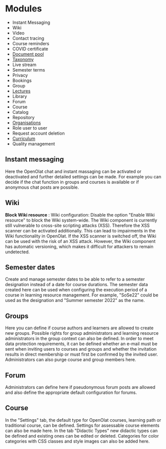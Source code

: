 # Modules

  * Instant Messaging
  * Wiki
  * Video
  * Contact tracing
  * Course reminders
  * COVID certificate
  * [Document pool](Modules_Document_pool.md)
  * [Taxonomy](Modules_Taxonomy.md)
  * Live stream
  * Semester terms
  * Privacy
  * Bookings
  * Group
  * [Lectures](Lecture_and_roll_call_management.md)
  * Library
  * Forum
  * Course
  * Catalog
  * Repository
  * [Organisations](Modules_Organisations.md)
  * Role user to user
  * Request account deletion
  * [Curriculum](Modules_Curriculum.md)
  * Quality management

  

## Instant messaging

Here the OpenOlat chat and instant massaging can be activated or deactivated
and further detailed settings can be made. For example you can decide if the
chat function in groups and courses is available or if anonymous chat posts
are possible.

## Wiki

 **Block Wiki resource** : Wiki configuration: Disable the option "Enable Wiki
resource" to block the Wiki system-wide. The Wiki component is currently still
vulnerable to cross-site scripting attacks (XSS). Therefore the XSS scanner
can be activated additionally. This can lead to impairments in the Wiki
functionality in OpenOlat. If the XSS scanner is switched off, the Wiki can be
used with the risk of an XSS attack. However, the Wiki component has automatic
versioning, which makes it difficult for attackers to remain undetected.

## Semester dates

Create and manage semester dates to be able to refer to a semester designation
instead of a date for course durations. The semester data created here can be
used when configuring the execution period of a course in learning resource
management. For example, "SoSe22" could be used as the designation and "Summer
semester 2022" as the name.

## Groups

Here you can define if course authors and learners are allowed to create new
groups. Possible rights for group administrators and learning resource
administrators in the group context can also be defined. In order to meet data
protection requirements, it can be defined whether an e-mail must be sent when
inviting users to courses and groups and whether the invitation results in
direct membership or must first be confirmed by the invited user.
Administrators can also purge course and group members here.

## Forum

Administrators can define here if pseudonymous forum posts are allowed and
also define the appropriate default configuration for forums.

## Course

In the "Settings" tab, the default type for OpenOlat courses, learning path or
traditional course, can be defined. Settings for assessable course elements
can also be made here. In the tab "Didactic Types" new didactic types can be
defined and existing ones can be edited or deleted. Categories for color
categories with CSS classes and style images can also be added here.

